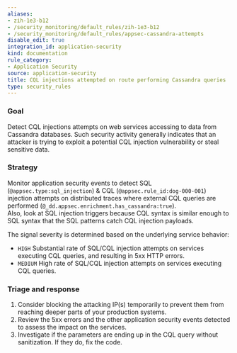 ```yaml
---
aliases:
- zih-1e3-b12
- /security_monitoring/default_rules/zih-1e3-b12
- /security_monitoring/default_rules/appsec-cassandra-attempts
disable_edit: true
integration_id: application-security
kind: documentation
rule_category:
- Application Security
source: application-security
title: CQL injections attempted on route performing Cassandra queries
type: security_rules
---
```


### Goal

Detect CQL injections attempts on web services accessing to data from Cassandra databases. Such security activity generally indicates that an attacker is trying to exploit a potential CQL injection vulnerability or steal sensitive data.  

### Strategy
Monitor application security events to detect SQL (`@appsec.type:sql_injection`) & CQL (`@appsec.rule_id:dog-000-001`) injection attempts on distributed traces where external CQL queries are performed (`@_dd.appsec.enrichment.has_cassandra:true`).  
Also, look at SQL injection triggers because CQL syntax is similar enough to SQL syntax that the SQL patterns catch CQL injection payloads.

The signal severity is determined based on the underlying service behavior:

* `HIGH` Substantial rate of SQL/CQL injection attempts on services executing CQL queries, and resulting in 5xx HTTP errors.
* `MEDIUM` High rate of SQL/CQL injection attempts on services executing CQL queries.

### Triage and response
1. Consider blocking the attacking IP(s) temporarily to prevent them from reaching deeper parts of your production systems.
2. Review the 5xx errors and the other application security events detected to assess the impact on the services.
3. Investigate if the parameters are ending up in the CQL query without sanitization. If they do, fix the code.
